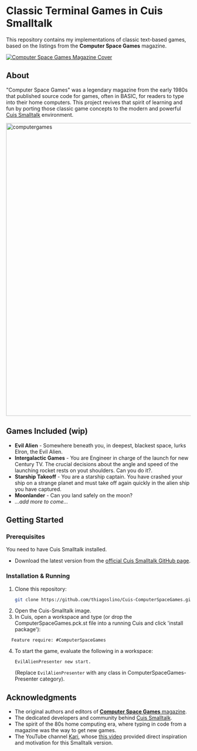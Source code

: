 # Classic Terminal Games in Cuis Smalltalk

This repository contains my implementations of classic text-based games, based on the listings from the **Computer Space Games** magazine.

[![Computer Space Games Magazine Cover](https://img.shields.io/badge/Inspired%20by-Computer%20Space%20Games-orange)](https://drive.google.com/file/d/0Bxv0SsvibDMTNlMwTi1PTlVxc2M/view)


## About

"Computer Space Games" was a legendary magazine from the early 1980s that published source code for games, often in BASIC, for readers to type into their home computers. This project revives that spirit of learning and fun by porting those classic game concepts to the modern and powerful [Cuis Smalltalk](https://cuis-smalltalk.github.io/) environment.

<img width="1406" height="798" alt="computergames" src="https://github.com/user-attachments/assets/b9e1349c-674a-44b2-a7b4-c076ea2fb7c2" />

## Games Included (wip)

*   **Evil Alien** - Somewhere beneath you, in deepest, blackest space, lurks Elron, the Evil Alien.
*   **Intergalactic Games** - You are Engineer in charge of the launch for new Century TV. The crucial decisions about the angle and speed of the launching rocket rests on yout shoulders. Can you do it?.
*   **Starship Takeoff** - You are a starship captain. You have crashed your ship on a strange planet and must take off again quickly in the alien ship you have captured.
*   **Moonlander** - Can you land safely on the moon?
*   *...add more to come...*

## Getting Started

### Prerequisites

You need to have Cuis Smalltalk installed.
*   Download the latest version from the [official Cuis Smalltalk GitHub page](https://github.com/Cuis-Smalltalk/Cuis-Smalltalk-Dev).

### Installation & Running

1.  Clone this repository:
    ```bash
    git clone https://github.com/thiagoslino/Cuis-ComputerSpaceGames.git
    ```
2.  Open the Cuis-Smalltalk image.
3.  In Cuis, open a workspace and type (or drop the ComputerSpaceGames.pck.st file into a running Cuis and click 'install package'):
```smalltalk
  Feature require: #ComputerSpaceGames
```
4.  To start the game, evaluate the following in a workspace:
    ```smalltalk
    EvilAlienPresenter new start.
    ```
    (Replace `EvilAlienPresenter` with any class in ComputerSpaceGames-Presenter category).


## Acknowledgments

*   The original authors and editors of [**Computer Space Games** magazine](https://usborne.com/gb/books/computer-and-coding-books).
*   The dedicated developers and community behind [Cuis Smalltalk](https://cuis-smalltalk.github.io/).
*   The spirit of the 80s home computing era, where typing in code from a magazine was the way to get new games.
*   The YouTube channel [Kari](https://www.youtube.com/@Kari_78), whose [this video](https://www.youtube.com/watch?v=Oo47qPvs3HQ) provided direct inspiration and motivation for this Smalltalk version.
